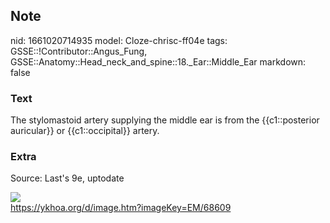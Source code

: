 ## Note
nid: 1661020714935
model: Cloze-chrisc-ff04e
tags: GSSE::!Contributor::Angus_Fung, GSSE::Anatomy::Head_neck_and_spine::18._Ear::Middle_Ear
markdown: false

### Text
The stylomastoid artery supplying the middle ear is from the {{c1::posterior auricular}} or {{c1::occipital}} artery.

### Extra
Source: Last's 9e, uptodate
<div><img src="68609_Auricular-blood-supply.jpg"></div>
<div>
  <a href=
  "https://ykhoa.org/d/image.htm?imageKey=EM/68609">https://ykhoa.org/d/image.htm?imageKey=EM/68609</a>
</div>
